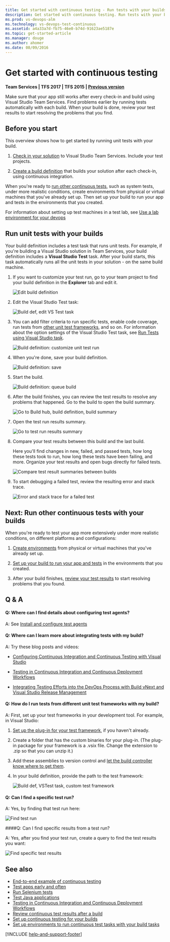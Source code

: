 ```yaml
---
title: Get started with continuous testing - Run tests with your builds - Visual Studio Team Services
description: Get started with continuous testing. Run tests with your builds for continuous integration 
ms.prod: vs-devops-alm
ms.technology: vs-devops-test-continuous
ms.assetid: a4a33a7d-fb75-46e0-b74d-91623ae5187e
ms.topic: get-started-article
ms.manager: douge
ms.author: ahomer
ms.date: 08/09/2016
---
```


# Get started with continuous testing

**Team Services | TFS 2017 | TFS 2015 | [Previous version](https://msdn.microsoft.com/library/ee702477%28v=vs.120%29.aspx)**  

Make sure that your app still works after every 
check-in and build using Visual Studio Team Services. 
Find problems earlier by running tests 
automatically with each build. When your build is 
done, review your test results to start resolving 
the problems that you find.

<a name="beforestart"></a>
##  Before you start

This overview shows how to get started by running 
unit tests with your build. 

1. [Check in your solution](../../../tfvc/overview.md) 
   to Visual Studio Team Services. Include your test projects.

1. [Create a build definition](../../../build/overview.md) 
   that builds your solution after each check-in, 
   using continuous integration.

When you're ready to 
[run other continuous tests](#RunOtherTests), such as 
system tests, under more realistic conditions, 
create environments from physical or virtual 
machines that you've already set up. Then set up 
your build to run your app and tests in the 
environments that you created.

For information about setting up test machines in a test lab, see [Use a lab environment for your devops](https://www.visualstudio.com/en-us/docs/test/lab-management/using-a-lab-environment-for-your-application-lifecycle)

<a name="runtests"></a>
## Run unit tests with your builds

Your build definition includes a test task that runs unit tests. 
For example, if you're building a Visual Studio solution in Team Services,
your build definition includes a **Visual Studio Test** task. After your 
build starts, this task automatically runs all the unit tests in your 
solution - on the same build machine. 

1. If you want to customize your test run, go to your team project 
   to find your build definition in the **Explorer** tab and edit it.

   ![Edit build definition](_img/getting-started-with-continuous-testing/IC816318.png)

1. Edit the Visual Studio Test task:

   ![Build def, edit VS Test task](_img/getting-started-with-continuous-testing/IC816547.png)

1. You can add filter criteria to run specific tests, enable code coverage, 
   run tests from [other unit test frameworks](#OtherUTFrameworks), and so on.
   For information about the option settings of the Visual Studio Test task, see
   [Run Tests using Visual Studio task](https://github.com/Microsoft/vsts-tasks/blob/master/Tasks/VsTest/README.md).

   ![Build definition: customize unit test run](_img/getting-started-with-continuous-testing/edit-unit-test-task.png)

1. When you're done, save your build definition.

   ![Build definition: save](_img/getting-started-with-continuous-testing/IC816336.png)

1. Start the build.

   ![Build definition: queue build](_img/getting-started-with-continuous-testing/IC816335.png) 

1. After the build finishes, you can review the test results to resolve any problems that happened. Go to the build to open the build summary.

   ![Go to Build hub, build definition, build summary](_img/getting-started-with-continuous-testing/IC816773.png)

1. Open the test run results summary.

   ![Go to test run results summary](_img/getting-started-with-continuous-testing/IC816774.png)

1. Compare your test results between this build and the last build.

   Here you'll find changes in new, failed, and passed tests, 
   how long these tests took to run, how long these tests have been failing, and more.
   Organize your test results and open bugs directly for failed tests.

   ![Compare test result summaries between builds](_img/getting-started-with-continuous-testing/build-summary-test-result-metrics.png)

1. To start debugging a failed test, review the resulting error and stack trace.

   ![Error and stack trace for a failed test](_img/getting-started-with-continuous-testing/build-error-message.png)
 
<a name="RunOtherTests"></a>
## Next: Run other continuous tests with your builds

When you're ready to test your app more extensively under more realistic conditions, on different platforms and configurations:

1. [Create environments](../set-up-continuous-test-environments-builds.md)
   from physical or virtual machines that you've 
   already set up.

1. [Set up your build to run your app and tests](../set-up-continuous-testing-builds.md)
   in the environments that you created.

1. After your build finishes, 
   [review your test results](review-continuous-test-results-after-build.md) 
   to start resolving problems that you found.

## Q & A

<!-- BEGINSECTION class="m-qanda" -->

#### Q: Where can I find details about configuring test agents?

A: See [Install and configure test agents](../../lab-management/test-machines/install-configure-test-agents.md)

#### Q: Where can I learn more about integrating tests with my build?

A: Try these blog posts and videos:

* [Configuring Continuous Integration and Continuous Testing with Visual Studio](http://blogs.msdn.com/b/visualstudioalm/archive/2015/07/17/video-configuring-continuous-integration-and-continuous-testing-with-visual-studio-2015.aspx)

* [Testing in Continuous Integration and Continuous Deployment Workflows](http://blogs.msdn.com/b/visualstudioalm/archive/2015/05/29/testing-in-continuous-integration-and-continuous-deployment-workflows.aspx)

* [Integrating Testing Efforts into the DevOps Process with Build vNext and Visual Studio Release Management](https://channel9.msdn.com/Series/ConnectOn-Demand/234)

<a name="OtherUTFrameworks"></a>
#### Q: How do I run tests from different unit test frameworks with my build?

A: First, set up your test frameworks in your development tool. For example, in Visual Studio:

1. [Set up the plug-in for your test framework](../../developer-testing/getting-started/getting-started-with-developer-testing.md#frameworks), if you haven't already.

1. Create a folder that has the custom binaries for your plug-in. (The plug-in package for your framework is a .vsix file. Change the extension to .zip so that you can unzip it.)

1. Add these assemblies to version control and [let the build controller know where to get them](../../../build/overview.md).

1. In your build definition, provide the path to the test framework:

   ![Build def, VSTest task, custom test framework](_img/getting-started-with-continuous-testing/IC816555.png)

#### Q: Can I find a specific test run?

A: Yes, by finding that test run here:

![Find test run](_img/getting-started-with-continuous-testing/IC816778.png)

####Q: Can I find specific results from a test run?

A: Yes, after you find your test run, create a query to find the test results you want:

![Find specific test results](_img/getting-started-with-continuous-testing/IC816776.png)

<!-- ENDSECTION -->

## See also

* [End-to-end example of continuous testing](../example-continuous-testing.md)
* [Test apps early and often](../../index.md) 
* [Run Selenium tests](continuous-test-selenium.md)
* [Test Java applications](continuous-test-java.md)
* [Testing in Continuous Integration and Continuous Deployment Workflows](https://blogs.msdn.microsoft.com/visualstudioalm/2015/05/29/testing-in-continuous-integration-and-continuous-deployment-workflows/)
* [Review continuous test results after a build](review-continuous-test-results-after-build.md)
* [Set up continuous testing for your builds](../set-up-continuous-testing-builds.md)
* [Set up environments to run continuous test tasks with your build tasks](../set-up-continuous-test-environments-builds.md)

[!INCLUDE [help-and-support-footer](../../_shared/help-and-support-footer.md)] 
